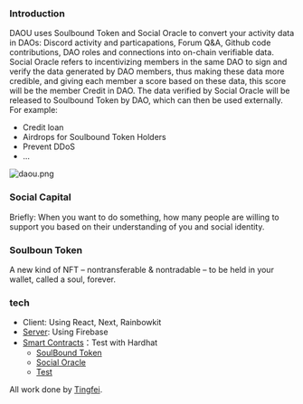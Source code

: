 ### Introduction

DAOU uses Soulbound Token and Social Oracle to convert your activity data in DAOs: Discord activity and particapations, Forum Q&A, Github code contributions, DAO roles and connections into on-chain verifiable data. Social Oracle refers to incentivizing members in the same DAO to sign and verify the data generated by DAO members, thus making these data more credible, and giving each member a score based on these data, this score will be the member Credit in DAO. The data verified by Social Oracle will be released to Soulbound Token by DAO, which can then be used externally. For example:

- Credit loan
- Airdrops for Soulbound Token Holders
- Prevent DDoS
- ...

![daou.png](https://s2.loli.net/2022/05/31/6wTpevNtSBqY8u4.png)


### Social Capital

Briefly: When you want to do something, how many people are willing to support you based on their understanding of you and social identity.

### Soulboun Token

A new kind of NFT – nontransferable & nontradable – to be held in your wallet, called a soul, forever.


### tech

- Client: Using React, Next, Rainbowkit
- [Server](https://github.com/DAOU-IO/daou/tree/main/server): Using Firebase
- [Smart Contracts](https://github.com/DAOU-IO/daou/tree/main/contracts)：Test with Hardhat
  - [SoulBound Token](https://github.com/DAOU-IO/daou/blob/main/contracts/contracts/SBT.sol)
  - [Social Oracle](https://github.com/DAOU-IO/daou/blob/main/contracts/contracts/SocialOracle.sol)
  - [Test](https://github.com/DAOU-IO/daou/tree/main/contracts/test)

All work done by [Tingfei](https://twitter.com/fifteen42_).

